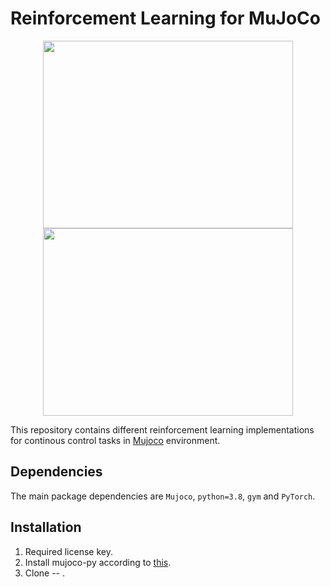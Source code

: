 # Reinforcement Learning for MuJoCo

<p align="center">
<img src="https://user-images.githubusercontent.com/51369142/113700464-c8ba1600-96ce-11eb-9b84-f735d156648b.png" width="400" height="300"/>                                     <img src="https://user-images.githubusercontent.com/51369142/113700507-d40d4180-96ce-11eb-9911-14de573f344d.png" width="400" height="300"/>
</p>


This repository contains different reinforcement learning implementations for continous control tasks in [Mujoco](http://www.mujoco.org/) environment. 

## Dependencies
The main package dependencies are `Mujoco`, `python=3.8`, `gym` and `PyTorch`.

## Installation

1) Required license key.
2) Install mujoco-py according to [this](https://www.youtube.com/watch?v=xG8oujhD9lA).
3) Clone -- .
